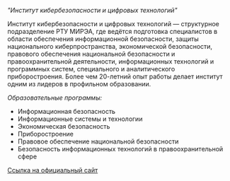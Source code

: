 *"Институт кибербезопасности и цифровых технологий"*

Институт кибербезопасности и цифровых технологий — структурное подразделение РТУ МИРЭА, где ведётся подготовка специалистов в области обеспечения
информационной безопасности, защиты национального киберпространства, экономической безопасности, правового обеспечения национальной безопасности и
правоохранительной деятельности, информационных технологий и программных систем, специального и аналитического приборостроения. Более чем 20-летний опыт
работы делает институт одним из лидеров в профильном образовании.

*Образовательные программы:*

- Информационная безопасность
- Информационные системы и технологии
- Экономическая безопасность
- Приборостроение
- Правовое обеспечение национальной безопасности
- Безопасность информационных технологий в правоохранительной сфере

[Ссылка на официальный сайт](https://www.mirea.ru/education/the-institutes-and-faculties/institut-kiberbezopasnosti-i-tsifrovykh-tekhnologiy/about-the-institute/)

